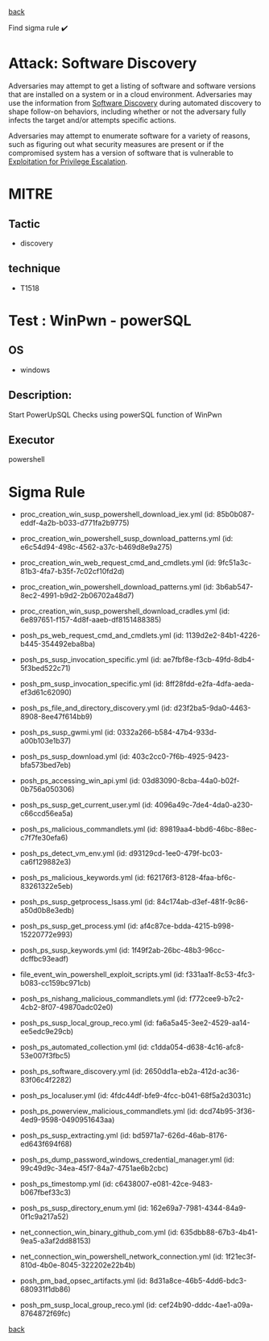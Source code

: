 
[back](../index.md)

Find sigma rule :heavy_check_mark: 

# Attack: Software Discovery 

Adversaries may attempt to get a listing of software and software versions that are installed on a system or in a cloud environment. Adversaries may use the information from [Software Discovery](https://attack.mitre.org/techniques/T1518) during automated discovery to shape follow-on behaviors, including whether or not the adversary fully infects the target and/or attempts specific actions.

Adversaries may attempt to enumerate software for a variety of reasons, such as figuring out what security measures are present or if the compromised system has a version of software that is vulnerable to [Exploitation for Privilege Escalation](https://attack.mitre.org/techniques/T1068).

# MITRE
## Tactic
  - discovery


## technique
  - T1518


# Test : WinPwn - powerSQL
## OS
  - windows


## Description:
Start PowerUpSQL Checks using powerSQL function of WinPwn

## Executor
powershell

# Sigma Rule
 - proc_creation_win_susp_powershell_download_iex.yml (id: 85b0b087-eddf-4a2b-b033-d771fa2b9775)

 - proc_creation_win_powershell_susp_download_patterns.yml (id: e6c54d94-498c-4562-a37c-b469d8e9a275)

 - proc_creation_win_web_request_cmd_and_cmdlets.yml (id: 9fc51a3c-81b3-4fa7-b35f-7c02cf10fd2d)

 - proc_creation_win_powershell_download_patterns.yml (id: 3b6ab547-8ec2-4991-b9d2-2b06702a48d7)

 - proc_creation_win_susp_powershell_download_cradles.yml (id: 6e897651-f157-4d8f-aaeb-df8151488385)

 - posh_ps_web_request_cmd_and_cmdlets.yml (id: 1139d2e2-84b1-4226-b445-354492eba8ba)

 - posh_ps_susp_invocation_specific.yml (id: ae7fbf8e-f3cb-49fd-8db4-5f3bed522c71)

 - posh_pm_susp_invocation_specific.yml (id: 8ff28fdd-e2fa-4dfa-aeda-ef3d61c62090)

 - posh_ps_file_and_directory_discovery.yml (id: d23f2ba5-9da0-4463-8908-8ee47f614bb9)

 - posh_ps_susp_gwmi.yml (id: 0332a266-b584-47b4-933d-a00b103e1b37)

 - posh_ps_susp_download.yml (id: 403c2cc0-7f6b-4925-9423-bfa573bed7eb)

 - posh_ps_accessing_win_api.yml (id: 03d83090-8cba-44a0-b02f-0b756a050306)

 - posh_ps_susp_get_current_user.yml (id: 4096a49c-7de4-4da0-a230-c66ccd56ea5a)

 - posh_ps_malicious_commandlets.yml (id: 89819aa4-bbd6-46bc-88ec-c7f7fe30efa6)

 - posh_ps_detect_vm_env.yml (id: d93129cd-1ee0-479f-bc03-ca6f129882e3)

 - posh_ps_malicious_keywords.yml (id: f62176f3-8128-4faa-bf6c-83261322e5eb)

 - posh_ps_susp_getprocess_lsass.yml (id: 84c174ab-d3ef-481f-9c86-a50d0b8e3edb)

 - posh_ps_susp_get_process.yml (id: af4c87ce-bdda-4215-b998-15220772e993)

 - posh_ps_susp_keywords.yml (id: 1f49f2ab-26bc-48b3-96cc-dcffbc93eadf)

 - file_event_win_powershell_exploit_scripts.yml (id: f331aa1f-8c53-4fc3-b083-cc159bc971cb)

 - posh_ps_nishang_malicious_commandlets.yml (id: f772cee9-b7c2-4cb2-8f07-49870adc02e0)

 - posh_ps_susp_local_group_reco.yml (id: fa6a5a45-3ee2-4529-aa14-ee5edc9e29cb)

 - posh_ps_automated_collection.yml (id: c1dda054-d638-4c16-afc8-53e007f3fbc5)

 - posh_ps_software_discovery.yml (id: 2650dd1a-eb2a-412d-ac36-83f06c4f2282)

 - posh_ps_localuser.yml (id: 4fdc44df-bfe9-4fcc-b041-68f5a2d3031c)

 - posh_ps_powerview_malicious_commandlets.yml (id: dcd74b95-3f36-4ed9-9598-0490951643aa)

 - posh_ps_susp_extracting.yml (id: bd5971a7-626d-46ab-8176-ed643f694f68)

 - posh_ps_dump_password_windows_credential_manager.yml (id: 99c49d9c-34ea-45f7-84a7-4751ae6b2cbc)

 - posh_ps_timestomp.yml (id: c6438007-e081-42ce-9483-b067fbef33c3)

 - posh_ps_susp_directory_enum.yml (id: 162e69a7-7981-4344-84a9-0f1c9a217a52)

 - net_connection_win_binary_github_com.yml (id: 635dbb88-67b3-4b41-9ea5-a3af2dd88153)

 - net_connection_win_powershell_network_connection.yml (id: 1f21ec3f-810d-4b0e-8045-322202e22b4b)

 - posh_pm_bad_opsec_artifacts.yml (id: 8d31a8ce-46b5-4dd6-bdc3-680931f1db86)

 - posh_pm_susp_local_group_reco.yml (id: cef24b90-dddc-4ae1-a09a-8764872f69fc)



[back](../index.md)
